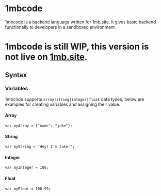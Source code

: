 # 1mbcode

1mbcode is a backend language written for [1mb.site](https://1mb.site). It gives basic backend functionally to developers in a sandboxed environment.

# 1mbcode is still WIP, this version is not live on [1mb.site](https://1mb.site).

## Syntax

### Variables

1mbcode supports `array|string|integer|float` data types, below are examples for creating variables and assigning their value.

#### Array

```
var myArray = {"name": "jake"};
```

#### String

```
var myString = "Hey! I'm Jake!";
```

#### Integer

```
var myInteger = 100;
```

#### Float

```
var myFloat = 100.99;
```